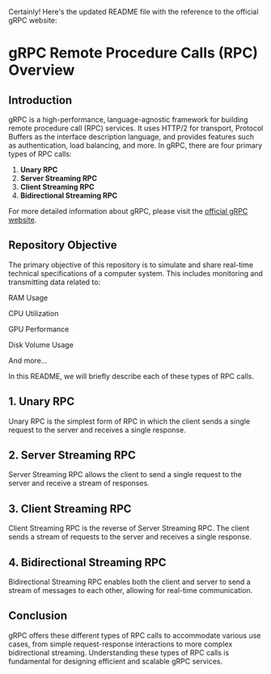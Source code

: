 Certainly! Here's the updated README file with the reference to the official gRPC website:

# gRPC Remote Procedure Calls (RPC) Overview

## Introduction

gRPC is a high-performance, language-agnostic framework for building remote procedure call (RPC) services. It uses HTTP/2 for transport, Protocol Buffers as the interface description language, and provides features such as authentication, load balancing, and more. In gRPC, there are four primary types of RPC calls:

1. **Unary RPC**
2. **Server Streaming RPC**
3. **Client Streaming RPC**
4. **Bidirectional Streaming RPC**

For more detailed information about gRPC, please visit the [official gRPC website](https://grpc.io/).

## Repository Objective
The primary objective of this repository is to simulate and share real-time technical specifications of a computer system. This includes monitoring and transmitting data related to:

RAM Usage

CPU Utilization

GPU Performance

Disk Volume Usage

And more...

In this README, we will briefly describe each of these types of RPC calls.

## 1. Unary RPC

Unary RPC is the simplest form of RPC in which the client sends a single request to the server and receives a single response.

## 2. Server Streaming RPC

Server Streaming RPC allows the client to send a single request to the server and receive a stream of responses.

## 3. Client Streaming RPC

Client Streaming RPC is the reverse of Server Streaming RPC. The client sends a stream of requests to the server and receives a single response.

## 4. Bidirectional Streaming RPC

Bidirectional Streaming RPC enables both the client and server to send a stream of messages to each other, allowing for real-time communication.

## Conclusion

gRPC offers these different types of RPC calls to accommodate various use cases, from simple request-response interactions to more complex bidirectional streaming. Understanding these types of RPC calls is fundamental for designing efficient and scalable gRPC services.